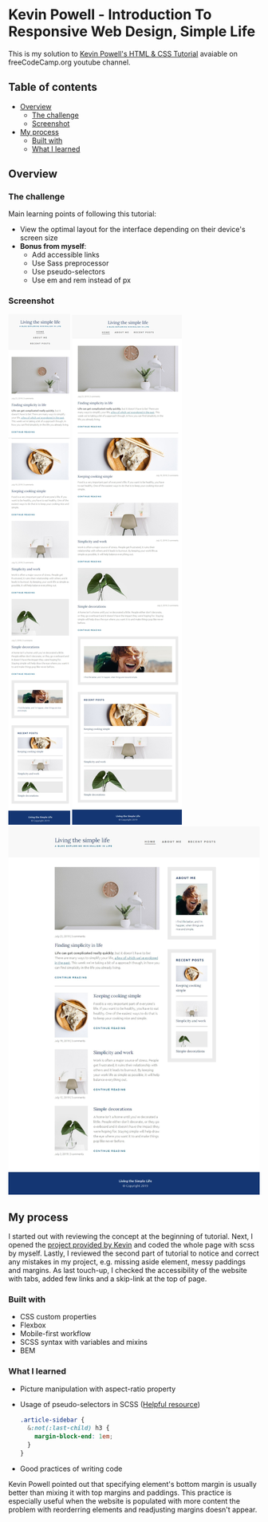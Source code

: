 # Kevin Powell - Introduction To Responsive Web Design, Simple Life

This is my solution to [Kevin Powell's HTML & CSS Tutorial](https://www.youtube.com/watch?v=srvUrASNj0s&t=8202s) avaiable on freeCodeCamp.org youtube channel.

## Table of contents

- [Overview](#overview)
  - [The challenge](#the-challenge)
  - [Screenshot](#screenshot)
- [My process](#my-process)
  - [Built with](#built-with)
  - [What I learned](#what-i-learned)

## Overview

### The challenge

Main learning points of following this tutorial:

- View the optimal layout for the interface depending on their device's screen size
- **Bonus from myself**:
  - Add accessible links
  - Use Sass preprocessor
  - Use pseudo-selectors
  - Use em and rem instead of px

### Screenshot

![image](./screenshots/screenshot-1.jpeg)
![image](./screenshots/screenshot-2.jpeg)
![image](./screenshots/screenshot-3.jpeg)

## My process

I started out with reviewing the concept at the beginning of tutorial. Next, I opened the [project provided by Kevin](https://xd.adobe.com/spec/75d448ea-569a-4b7e-721b-9bbd3b2b97b9-03e5/grid) and coded the whole page with scss by myself. Lastly, I reviewed the second part of tutorial to notice and correct any mistakes in my project, e.g. missing aside element, messy paddings and margins.
As last touch-up, I checked the accessibility of the website with tabs, added few links and a skip-link at the top of page.

### Built with

- CSS custom properties
- Flexbox
- Mobile-first workflow
- SCSS syntax with variables and mixins
- BEM

### What I learned

- Picture manipulation with aspect-ratio property

- Usage of pseudo-selectors in SCSS 
  ([Helpful resource](https://css-tricks.com/the-sass-ampersand/))

  ```css
  .article-sidebar {
    &:not(:last-child) h3 {
      margin-block-end: 1em;
    }
  }
  ```

- Good practices of writing code

Kevin Powell pointed out that specifying element's bottom margin is usually better than mixing it with top margins and paddings. This practice is especially useful when the website is populated with more content the problem with reorderring elements and readjusting margins doesn't appear.
